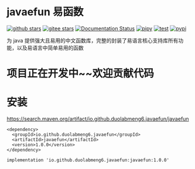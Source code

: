 # javaefun 易函数

[![github stars](https://img.shields.io/github/stars/duolabmeng6/javaefun?style=social)](https://github.com/duolabmeng6/javaefun)
[![gitee stars](https://gitee.com/duolabmeng666/javaefun/badge/star.svg?theme=dark)](https://gitee.com/duolabmeng666/javaefun/stargazers)
[![Documentation Status](https://readthedocs.org/projects/javaefun/badge/?version=latest)](https://javaefun.readthedocs.io/zh_CN/latest/?badge=latest)
[![pipy](https://github.com/duolabmeng6/javaefun/actions/workflows/python-publish.yml/badge.svg)](https://github.com/duolabmeng6/javaefun/actions/workflows/python-publish.yml)
[![test](https://github.com/duolabmeng6/javaefun/actions/workflows/python-app.yml/badge.svg)](https://github.com/duolabmeng6/javaefun/actions/workflows/python-app.yml)
[![pypi](https://img.shields.io/pypi/v/javaefun.svg)](https://pypi.org/project/javaefun/)

为 java 提供强大且易用的中文函数库，完整的封装了易语言核心支持库所有功能，以及易语言中简单易用的函数

# 项目正在开发中~~欢迎贡献代码

# 安装

https://search.maven.org/artifact/io.github.duolabmeng6.javaefun/javaefun

```
<dependency>
  <groupId>io.github.duolabmeng6.javaefun</groupId>
  <artifactId>javaefun</artifactId>
  <version>1.0.0</version>
</dependency>
```

```
implementation 'io.github.duolabmeng6.javaefun:javaefun:1.0.0'
```